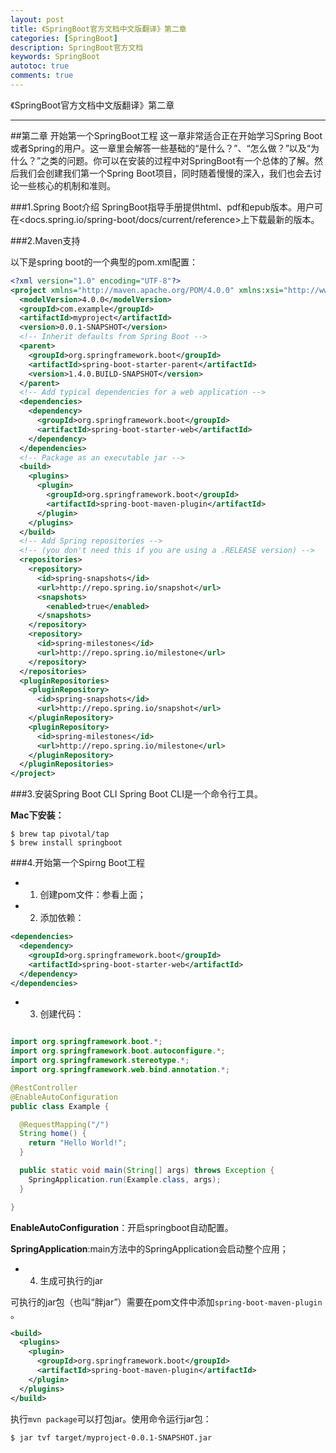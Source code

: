 ```yaml
---
layout: post
title: 《SpringBoot官方文档中文版翻译》第二章
categories: [SpringBoot]
description: SpringBoot官方文档
keywords: SpringBoot
autotoc: true
comments: true
---
```


《SpringBoot官方文档中文版翻译》第二章

---

##第二章 开始第一个SpringBoot工程
  这一章非常适合正在开始学习Spring Boot或者Spring的用户。这一章里会解答一些基础的“是什么？”、“怎么做？”以及“为什么？”之类的问题。你可以在安装的过程中对SpringBoot有一个总体的了解。然后我们会创建我们第一个Spring Boot项目，同时随着慢慢的深入，我们也会去讨论一些核心的机制和准则。

###1.Spring Boot介绍
  SpringBoot指导手册提供html、pdf和epub版本。用户可在<docs.spring.io/spring-boot/docs/current/reference>上下载最新的版本。

###2.Maven支持

以下是spring boot的一个典型的pom.xml配置：

```xml
<?xml version="1.0" encoding="UTF-8"?>
<project xmlns="http://maven.apache.org/POM/4.0.0" xmlns:xsi="http://www.w3.org/2001/XMLSchema-instance" xsi:schemaLocation="http://maven.apache.org/POM/4.0.0 http://maven.apache.org/xsd/maven-4.0.0.xsd">
  <modelVersion>4.0.0</modelVersion>
  <groupId>com.example</groupId>
  <artifactId>myproject</artifactId>
  <version>0.0.1-SNAPSHOT</version>
  <!-- Inherit defaults from Spring Boot -->
  <parent>
    <groupId>org.springframework.boot</groupId>
    <artifactId>spring-boot-starter-parent</artifactId>
    <version>1.4.0.BUILD-SNAPSHOT</version>
  </parent>
  <!-- Add typical dependencies for a web application -->
  <dependencies>
    <dependency>
      <groupId>org.springframework.boot</groupId>
      <artifactId>spring-boot-starter-web</artifactId>
    </dependency>
  </dependencies>
  <!-- Package as an executable jar -->
  <build>
    <plugins>
      <plugin>
        <groupId>org.springframework.boot</groupId>
        <artifactId>spring-boot-maven-plugin</artifactId>
      </plugin>
    </plugins>
  </build>
  <!-- Add Spring repositories -->
  <!-- (you don't need this if you are using a .RELEASE version) -->
  <repositories>
    <repository>
      <id>spring-snapshots</id>
      <url>http://repo.spring.io/snapshot</url>
      <snapshots>
        <enabled>true</enabled>
      </snapshots>
    </repository>
    <repository>
      <id>spring-milestones</id>
      <url>http://repo.spring.io/milestone</url>
    </repository>
  </repositories>
  <pluginRepositories>
    <pluginRepository>
      <id>spring-snapshots</id>
      <url>http://repo.spring.io/snapshot</url>
    </pluginRepository>
    <pluginRepository>
      <id>spring-milestones</id>
      <url>http://repo.spring.io/milestone</url>
    </pluginRepository>
  </pluginRepositories>
</project>

```

###3.安装Spring Boot CLI
Spring Boot CLI是一个命令行工具。

**Mac下安装：**

```
$ brew tap pivotal/tap
$ brew install springboot
```

###4.开始第一个Spirng Boot工程

- 1. 创建pom文件：参看上面；
- 2. 添加依赖：

```xml
<dependencies>
  <dependency>
    <groupId>org.springframework.boot</groupId>
    <artifactId>spring-boot-starter-web</artifactId>
  </dependency>
</dependencies>

```

- 3. 创建代码：

```Java

import org.springframework.boot.*;
import org.springframework.boot.autoconfigure.*;
import org.springframework.stereotype.*;
import org.springframework.web.bind.annotation.*;

@RestController
@EnableAutoConfiguration
public class Example {

  @RequestMapping("/")
  String home() {
    return "Hello World!";
  }

  public static void main(String[] args) throws Exception {
    SpringApplication.run(Example.class, args);
  }

}

```

**EnableAutoConfiguration**：开启springboot自动配置。

**SpringApplication**:main方法中的SpringApplication会启动整个应用；

- 4. 生成可执行的jar

可执行的jar包（也叫“胖jar”）需要在pom文件中添加`spring-boot-maven-plugin` 。

```xml
<build>
  <plugins>
    <plugin>
      <groupId>org.springframework.boot</groupId>
      <artifactId>spring-boot-maven-plugin</artifactId>
    </plugin>
  </plugins>
</build>

```

执行`mvn package`可以打包jar。使用命令运行jar包：


```
$ jar tvf target/myproject-0.0.1-SNAPSHOT.jar
```
